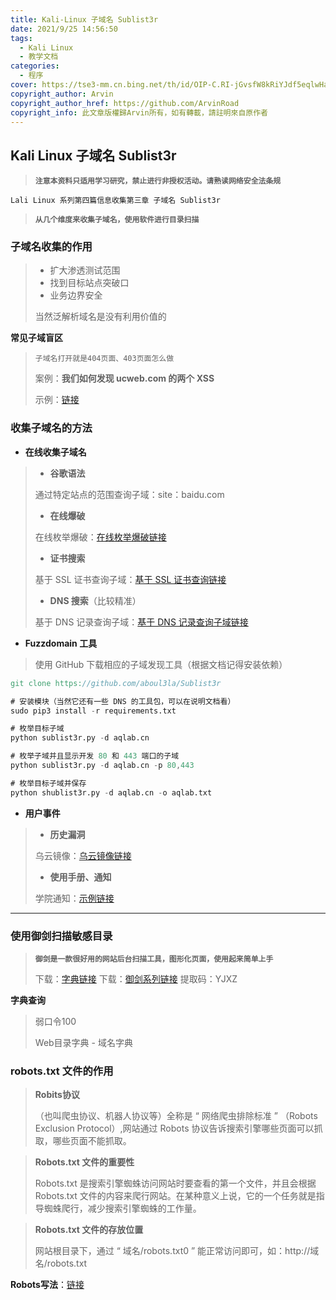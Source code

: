 ```yaml
---
title: Kali-Linux 子域名 Sublist3r
date: 2021/9/25 14:56:50
tags:
  - Kali Linux
  - 教学文档
categories:
  - 程序
cover: https://tse3-mm.cn.bing.net/th/id/OIP-C.RI-jGvsfW8kRiYJdf5eqlwHaD4?pid=ImgDet&rs=1
copyright_author: Arvin
copyright_author_href: https://github.com/ArvinRoad
copyright_info: 此文章版權歸Arvin所有，如有轉載，請註明來自原作者
---
```


## Kali Linux 子域名 Sublist3r

> **`注意本资料只适用学习研究，禁止进行非授权活动。请熟读网络安全法条规`**

`Lali Linux 系列第四篇信息收集第三章 子域名 Sublist3r`

>**`从几个维度来收集子域名，使用软件进行目录扫描`**

### 子域名收集的作用

>- 扩大渗透测试范围
>- 找到目标站点突破口
>- 业务边界安全
>
>当然泛解析域名是没有利用价值的

**常见子域盲区**

> `子域名打开就是404页面、403页面怎么做`
>
> 案例：**我们如何发现 ucweb.com 的两个 XSS**
>
> 示例：[链接](https://nosec.org/home/detail/2011.html)

### 收集子域名的方法

- **在线收集子域名**

> - **谷歌语法**
>
> 通过特定站点的范围查询子域：site：baidu.com
>
> - **在线爆破**
>
> 在线枚举爆破：[在线枚举爆破链接](http://phpinfo.me/domain/)
>
> - **证书搜索**
>
> 基于 SSL 证书查询子域：[基于 SSL 证书查询链接](https://crt.sh/)
>
> - **DNS 搜索**（比较精准）
>
> 基于 DNS 记录查询子域：[基于 DNS 记录查询子域链接](https://dns.bufferover.run/dns?q=)

- **Fuzzdomain 工具**

> 使用 GitHub 下载相应的子域发现工具（根据文档记得安装依赖）

```v
git clone https://github.com/aboul3la/Sublist3r

# 安装模块（当然它还有一些 DNS 的工具包，可以在说明文档看）
sudo pip3 install -r requirements.txt

# 枚举目标子域
python sublist3r.py -d aqlab.cn

# 枚举子域并且显示开发 80 和 443 端口的子域
python sublist3r.py -d aqlab.cn -p 80,443

# 枚举目标子域并保存
python shublist3r.py -d aqlab.cn -o aqlab.txt
```

- **用户事件**

> - **历史漏洞**
>
> 乌云镜像：[乌云镜像链接](http://www.anquan.us)
>
> - **使用手册、通知**
>
> 学院通知：[示例链接](http://dwz.cn/OOWeYYy6)

---

### 使用御剑扫描敏感目录

> **`御剑是一款很好用的网站后台扫描工具，图形化页面，使用起来简单上手`**
>
> 下载：[字典链接](https://pan.baidu.com/s/1vkwZ390yS0yS2V07MhgECw )
> 下载：[御剑系列链接](https://pan.baidu.com/s/1FAmb9EnuuJm2ogJ6BdYkTg)
> 提取码：YJXZ

**字典查询**

> 弱口令100
>
> Web目录字典  - 域名字典

### robots.txt 文件的作用

>**Robits协议**
>
>（也叫爬虫协议、机器人协议等）全称是 “ 网络爬虫排除标准 ” （Robots Exclusion Protocol）,网站通过 Robots 协议告诉搜索引擎哪些页面可以抓取，哪些页面不能抓取。

> **Robots.txt 文件的重要性**
>
> Robots.txt 是搜索引擎蜘蛛访问网站时要查看的第一个文件，并且会根据 Robots.txt 文件的内容来爬行网站。在某种意义上说，它的一个任务就是指导蜘蛛爬行，减少搜索引擎蜘蛛的工作量。

>**Robots.txt 文件的存放位置**
>
>网站根目录下，通过 “ 域名/robots.txt0 ” 能正常访问即可，如：http://域名/robots.txt

**Robots写法**：[链接](https://baijiahao.baidu.com/s?id=1616368344109675728&wfr=spider&for=pc)